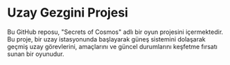 # Uzay Gezgini Projesi

Bu GitHub reposu, "Secrets of Cosmos" adlı bir oyun projesini içermektedir. Bu proje, bir uzay istasyonunda başlayarak güneş sistemini dolaşarak geçmiş uzay görevlerini, amaçlarını ve güncel durumlarını keşfetme fırsatı sunan bir oyunudur.

